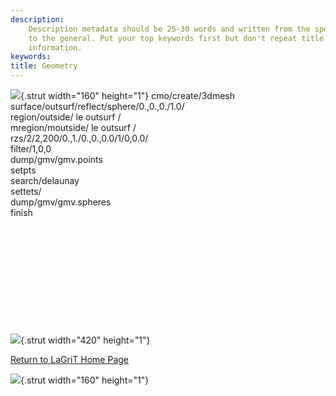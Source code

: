 ```yaml
---
description: 
    Description metadata should be 25-30 words and written from the specific
    to the general. Put your top keywords first but don't repeat title
    information.
keywords:  
title: Geometry
---
```


<div id="content-org">

![](http://www.lanl.gov/images/xtransparent.gif){.strut width="160"
height="1"}
cmo/create/3dmesh\
surface/outsurf/reflect/sphere/0.,0.,0./1.0/\
region/outside/ le outsurf /\
mregion/moutside/ le outsurf /\
rzs/2/2,200/0.,1./0.,0.,0.0/1/0,0.0/\
filter/1,0,0\
dump/gmv/gmv.points\
setpts\
search/delaunay\
settets/\
dump/gmv/gmv.spheres\
finish

 
=

 

 

 

![](http://www.lanl.gov/images/xtransparent.gif){.strut width="420"
height="1"}

[Return to LaGriT Home Page](index.shtml)

![](http://www.lanl.gov/images/xtransparent.gif){.strut width="160"
height="1"}

</div>

